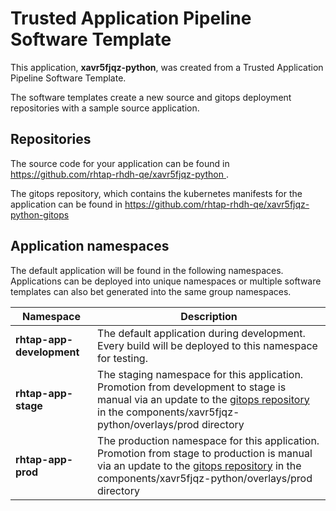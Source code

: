# Trusted Application Pipeline Software Template

This application, **xavr5fjqz-python**, was created from a Trusted Application Pipeline Software Template.

The software templates create a new source and gitops deployment repositories with a sample source application. 

## Repositories

The source code for your application can be found in [https://github.com/rhtap-rhdh-qe/xavr5fjqz-python ](https://github.com/rhtap-rhdh-qe/xavr5fjqz-python ).
 
The gitops repository, which contains the kubernetes manifests for the application can be found in 
[https://github.com/rhtap-rhdh-qe/xavr5fjqz-python-gitops ](https://github.com/rhtap-rhdh-qe/xavr5fjqz-python-gitops ) 

## Application namespaces 

The default application will be found in the following namespaces. Applications can be deployed into unique namespaces or multiple software templates can also bet generated into the same group namespaces.  

|  Namespace   |  Description   |  
| -------- | -------- |   
| **rhtap-app-development** | The default application during development. Every build will be deployed to this namespace for testing. | 
| **rhtap-app-stage** | The staging namespace for this application. Promotion from development to stage is manual via an update to the [gitops repository](https://github.com/rhtap-rhdh-qe/xavr5fjqz-python-gitops ) in the components/xavr5fjqz-python/overlays/prod directory |  
| **rhtap-app-prod** | The production namespace for this application. Promotion from stage to production is manual via an update to the [gitops repository](https://github.com/rhtap-rhdh-qe/xavr5fjqz-python-gitops ) in the components/xavr5fjqz-python/overlays/prod directory | 